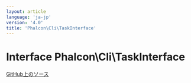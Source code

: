 ```yaml
---
layout: article
language: 'ja-jp'
version: '4.0'
title: 'Phalcon\Cli\TaskInterface'
---
```


# Interface **Phalcon\Cli\TaskInterface**

<a href="https://github.com/phalcon/cphalcon/tree/v4.0.0/phalcon/cli/taskinterface.zep" class="btn btn-default btn-sm">GitHub上のソース</a>
